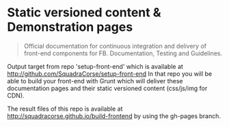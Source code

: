 Static versioned content & Demonstration pages
==============

> Official documentation for continuous integration and delivery of front-end components for FB. Documentation, Testing and Guidelines.

Output target from repo 'setup-front-end' which is available at http://github.com/SquadraCorse/setup-front-end In that repo you will be able to build your front-end with Grunt which will deliver these documentation pages and their static versioned content (css/js/img for CDN). 

The result files of this repo is available at http://squadracorse.github.io/build-frontend by using the gh-pages branch.
